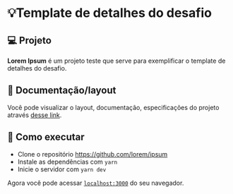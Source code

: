 # 💡Template de detalhes do desafio

## 💻 Projeto

**Lorem Ipsum** é um projeto teste que serve para exemplificar o template de detalhes do desafio.

## 🔖 Documentação/layout

Você pode visualizar o layout, documentação, especificações do projeto através [desse link](#).

## 🚀 Como executar

- Clone o repositório https://github.com/lorem/ipsum
- Instale as dependências com `yarn`
- Inicie o servidor com `yarn dev`

Agora você pode acessar [`localhost:3000`](http://localhost:3000/) do seu navegador.

